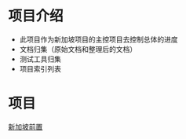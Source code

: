 # 项目介绍

- 此项目作为新加坡项目的主控项目去控制总体的进度
- 文档归集（原始文档和整理后的文档）
- 测试工具归集
- 项目索引列表

# 项目

[新加坡前置](https://github.com/ctzoo/data-pipeline)
